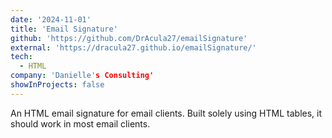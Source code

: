 ```yaml
---
date: '2024-11-01'
title: 'Email Signature'
github: 'https://github.com/DrAcula27/emailSignature'
external: 'https://dracula27.github.io/emailSignature/'
tech:
  - HTML
company: 'Danielle's Consulting'
showInProjects: false
---
```


An HTML email signature for email clients. Built solely using HTML tables, it should work in most email clients.
